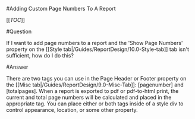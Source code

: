 #Adding Custom Page Numbers To A Report

[[_TOC_]]

#Question

If I want to add page numbers to a report and the 'Show Page Numbers' property on the [[Style tab|/Guides/ReportDesign/10.0-Style-tab]] tab isn't sufficient, how do I do this?

#Answer

There are two tags you can use in the Page Header or Footer property on the [[Misc tab|/Guides/ReportDesign/9.0-Misc-Tab]]: [pagenumber] and [totalpages]. When a report is exported to pdf or pdf-to-html print, the current and total page numbers will be calculated and placed in the appropriate tag. You can place either or both tags inside of a style div to control appearance, location, or some other property. 